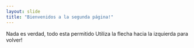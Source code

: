 ```yaml
---
layout: slide
title: "Bienvenidos a la segunda página!"
---
```

Nada es verdad, todo esta permitido
Utiliza la flecha hacia la izquierda para volver!
